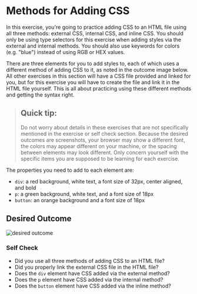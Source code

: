 # Methods for Adding CSS

In this exercise, you're going to practice adding CSS to an HTML file using all
three methods: external CSS, internal CSS, and inline CSS. You should only be
using type selectors for this exercise when adding styles via the external and
internal methods. You should also use keywords for colors (e.g. "blue") instead
of using RGB or HEX values.

There are three elements for you to add styles to, each of which uses a
different method of adding CSS to it, as noted in the outcome image below. All
other exercises in this section will have a CSS file provided and linked for
you, but for this exercise you will have to create the file and link it in the
HTML file yourself. This is all about practicing using these different methods
and getting the syntax right.

> ## Quick tip:
>
> Do not worry about details in these exercises that are not specifically
> mentioned in the exercise or self check section. Because the desired outcomes
> are screenshots, your browser may show a different font, the colors may appear
> different on your machine, or the spacing between elements may look different.
> Only concern yourself with the specific items you are supposed to be learning
> for each exercise.

The properties you need to add to each element are:

- `div`: a red background, white text, a font size of 32px, center aligned, and
  bold
- `p`: a green background, white text, and a font size of 18px
- `button`: an orange background and a font size of 18px

## Desired Outcome

![desired outcome](./desired-outcome.png)

### Self Check

- Did you use all three methods of adding CSS to an HTML file?
- Did you properly link the external CSS file in the HTML file?
- Does the `div` element have CSS added via the external method?
- Does the `p` element have CSS added via the internal method?
- Does the `button` element have CSS added via the inline method?
